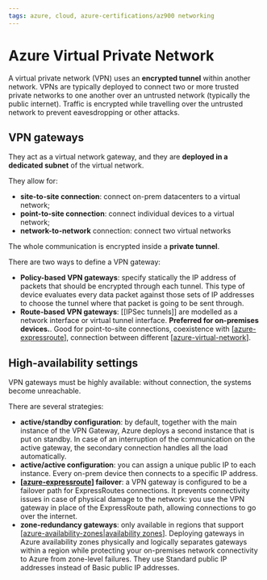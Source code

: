```yaml
---
tags: azure, cloud, azure-certifications/az900 networking
---
```


# Azure Virtual Private Network

A virtual private network (VPN) uses an **encrypted tunnel** within another network. VPNs are typically deployed to connect two or more trusted private networks to one another over an untrusted network (typically the public internet). Traffic is encrypted while travelling over the untrusted network to prevent eavesdropping or other attacks.

## VPN gateways

They act as a virtual network gateway, and they are **deployed in a dedicated subnet** of the virtual network.

They allow for:

- **site-to-site connection**: connect on-prem datacenters to a virtual network;
- **point-to-site connection**: connect individual devices to a virtual network;
- **network-to-network** connection: connect two virtual networks

The whole communication is encrypted inside a **private tunnel**.

There are two ways to define a VPN gateway:

- **Policy-based VPN gateways**: specify statically the IP address of packets that should be encrypted through each tunnel. This type of device evaluates every data packet against those sets of IP addresses to choose the tunnel where that packet is going to be sent through.
- **Route-based VPN gateways**: [[IPSec tunnels]] are modelled as a network interface or virtual tunnel interface. **Preferred for on-premises devices.**. Good for point-to-site connections, coexistence with [[azure-expressroute]], connection between different [[azure-virtual-network]].

## High-availability settings

VPN gateways must be highly available: without connection, the systems become unreachable.

There are several strategies:

- **active/standby configuration**: by default, together with the main instance of the VPN Gateway, Azure deploys a second instance that is put on standby. In case of an interruption of the communication on the active gateway, the secondary connection handles all the load automatically.
- **active/active configuration**: you can assign a unique public IP to each instance. Every on-prem device then connects to a specific IP address.
- **[[azure-expressroute]] failover**: a VPN gateway is configured to be a failover path for ExpressRoutes connections. It prevents connectivity issues in case of physical damage to the network: you use the VPN gateway in place of the ExpressRoute path, allowing connections to go over the internet.
- **zone-redundancy gateways**: only available in regions that support [[azure-availability-zones|availability zones]].  Deploying gateways in Azure availability zones physically and logically separates gateways within a region while protecting your on-premises network connectivity to Azure from zone-level failures. They use Standard public IP addresses instead of Basic public IP addresses.

[//begin]: # "Autogenerated link references for markdown compatibility"
[azure-expressroute]: azure-expressroute.md "Azure ExpressRoute"
[azure-virtual-network]: azure-virtual-network.md "Azure Virtual Network"
[azure-availability-zones|availability zones]: azure-availability-zones.md "Azure Availability Zones"
[//end]: # "Autogenerated link references"
